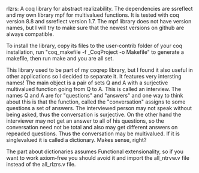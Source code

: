 rlzrs: A coq library for abstract realizability. The dependencies are ssreflect and my own library mpf for multivalued functions. It is tested with coq version 8.8 and ssreflect version 1.7. The mpf library does not have version names, but I will try to make sure that the newest versions on github are always compatible.

To install the library, copy its files to the user-contrib folder of your coq installation, run "coq_makefile -f _CoqProject -o Makefile" to generate a makefile, then run make and you are all set.

This library used to be part of my coqrep library, but I found it also useful in other applications so I decided to separate it. It features very intersting names! The main object is a pair of sets Q and A with a surjective multivalued function going from Q to A. This is called an interview. The names Q and A are for "questions" and "answers" and one way to think about this is that the function, called the "conversation" assigns to some questions a set of answers. The interviewed person may not speak without being asked, thus the conversation is surjective. On the other hand the interviewer may not get an answer to all of his questions, so the conversation need not be total and also may get different answers on repeaded questions. Thus the conversation may be multivalued. If it is singlevalued it is called a dictionary. Makes sense, right?

The part about dictionaries assumes Functional extensionality, so if you want to work axiom-free you should avoid it and import the all_ntrvw.v file instead of the all_rlzrs.v file.